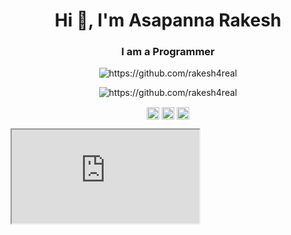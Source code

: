 <h1 align="center">Hi 👋, I'm Asapanna Rakesh</h1>
<h3 align="center">I am a Programmer</h3>
<p align="center"> <img src="https://komarev.com/ghpvc/?username=rakesh4real" alt="https://github.com/rakesh4real" /> </p>

<p align="center">
  <img align='center' src="https://github-readme-stats.vercel.app/api?username=rakesh4real&show_icons=true" alt="https://github.com/rakesh4real" /> </p>
</p>

<p align="center">
<a href="https://twitter.com/rakesh4real" target="blank"><img align="center" src="https://cdn.jsdelivr.net/npm/simple-icons@3.0.1/icons/twitter.svg" alt="https://twitter.com/rakesh4real" height="20" width="20" /></a>
<a href="https://linkedin.com/in/rakesh4real/" target="blank"><img align="center" src="https://cdn.jsdelivr.net/npm/simple-icons@3.0.1/icons/linkedin.svg" alt="https://www.linkedin.com/in/rakesh4real/" height="20" width="20" /></a>
<a href="https://kaggle.com/rakesh4real" target="blank"><img align="center" src="https://cdn.jsdelivr.net/npm/simple-icons@3.0.1/icons/kaggle.svg" alt="https://www.kaggle.com/rakesh4real" height="20" width="20" /></a>
</p>

<iframe src="https://www.w3schools.com" title="W3Schools Free Online Web Tutorials"></iframe>


<!--
**rakesh4real/rakesh4real** is a ✨ _special_ ✨ repository because its `README.md` (this file) appears on your GitHub profile.

Here are some ideas to get you started:

- 🔭 I’m currently working on ...
- 🌱 I’m currently learning ...
- 👯 I’m looking to collaborate on ...
- 🤔 I’m looking for help with ...
- 💬 Ask me about ...
- 📫 How to reach me: ...
- 😄 Pronouns: ...
- ⚡ Fun fact: ...
-->
